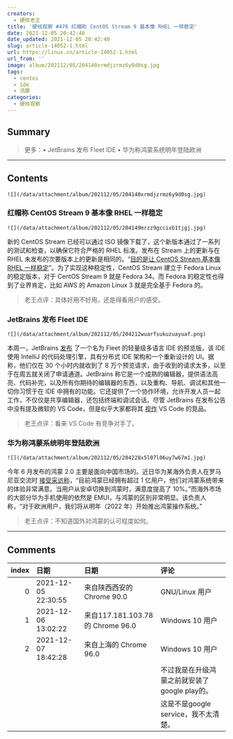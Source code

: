 ```yaml
---
creators:
  - 硬核老王
title: '硬核观察 #476 红帽称 CentOS Stream 9 基本像 RHEL 一样稳定'
date: 2021-12-05 20:42:40
date_updated: 2021-12-05 20:42:40
slug: article-14052-1.html
url: https://linux.cn/article-14052-1.html
url_from: ''
image: album/202112/05/204140xrmdjzrmz6y9d0sg.jpg
tags:
  - centos
  - ide
  - 鸿蒙
categories:
  - 硬核观察
---
```


## Summary

> 更多：• JetBrains 发布 Fleet IDE • 华为称鸿蒙系统明年登陆欧洲

***

<!-- more -->

## Contents

`![](/data/attachment/album/202112/05/204140xrmdjzrmz6y9d0sg.jpg)`

### 红帽称 CentOS Stream 9 基本像 RHEL 一样稳定

`![](/data/attachment/album/202112/05/204149mrzz9gccixb1tjgj.jpg)`

新的 CentOS Stream 已经可以通过 ISO 镜像下载了，这个新版本通过了一系列的测试和检查，以确保它符合严格的 RHEL 标准。发布在 Stream 上的更新与在 RHEL 未发布的次要版本上的更新是相同的。“[目的是让 CentOS Stream 基本像 RHEL 一样稳定](https://blog.centos.org/2021/12/introducing-centos-stream-9/)”。为了实现这种稳定性，CentOS Stream 建立于 Fedora Linux 的稳定版本，对于 CentOS Stream 9 就是 Fedora 34。而 Fedora 的稳定性也得到了业界肯定，比如 AWS 的 Amazon Linux 3 就是完全基于 Fedora 的。

> 
> 老王点评：具体好用不好用，还是得看用户的感受。
> 
> 
> 

### JetBrains 发布 Fleet IDE

`![](/data/attachment/album/202112/05/204212wuarfsukuzuayuaf.png)`

本周一，JetBrains [发布](https://www.jetbrains.com/fleet/) 了一个名为 Fleet 的轻量级多语言 IDE 的预览版，该 IDE 使用 IntelliJ 的代码处理引擎，具有分布式 IDE 架构和一个重新设计的 UI。据称，他们仅在 30 个小时内就收到了 8 万个预览请求，由于收到的请求太多，以至于在周五就关闭了申请通道。JetBrains 称它是一个成熟的编辑器，提供语法高亮、代码补完，以及所有你期待的编辑器的东西，以及重构、导航、调试和其他一切你习惯于在 IDE 中拥有的功能。它还提供了一个协作环境，允许开发人员一起工作，不仅仅是共享编辑器，还包括终端和调试会话。尽管 JetBrains 在发布公告中没有提及微软的 VS Code，但是似乎大家都将其 [视作](https://visualstudiomagazine.com/articles/2021/11/30/jetbrains-fleet.aspx) VS Code 的竞品。

> 
> 老王点评：看来 VS Code 有竞争对手了。
> 
> 
> 

### 华为称鸿蒙系统明年登陆欧洲

`![](/data/attachment/album/202112/05/204228x5l07l06uy7w67m1.jpg)`

今年 6 月发布的鸿蒙 2.0 主要是面向中国市场的。近日华为某海外负责人在罗马尼亚交流时 [接受采访称](https://news.mydrivers.com/1/800/800622.htm)，“目前鸿蒙已经拥有超过 1 亿用户，他们对鸿蒙系统带来的体验非常满意。当用户从安卓切换到鸿蒙时，满意度提高了 10%。”而海外市场的大部分华为手机使用的依然是 EMUI，与鸿蒙的区别非常明显。该负责人称，“对于欧洲用户，我们将从明年（2022 年）开始推出鸿蒙操作系统。”

> 
> 老王点评：不知道国外对鸿蒙的认可程度如何。
> 
> 
>

***

## Comments

|   index | 日期                | 日期                                             | 评论                                                                             |
|--------:|:--------------------|:-------------------------------------------------|:---------------------------------------------------------------------------------|
|       0 | 2021-12-05 22:30:55 | 来自陕西西安的 Chrome 90.0|GNU/Linux 用户        | 有证书劫持的疑似问题发生过                                      |
|       1 | 2021-12-06 13:02:22 | 来自117.181.103.78的 Chrome 96.0|Windows 10 用户 | 鸿蒙也用不了谷歌服务吧                                          |
|       2 | 2021-12-07 18:42:28 | 来自上海的 Chrome 96.0|Windows 10 用户           | 我是手机是华为P10，按照的是鸿蒙2.0，可以使用google play。<br /> |
|         |                     |                                                  | 不过我是在升级鸿蒙之前就安装了google play的。<br />                              |
|         |                     |                                                  | 这是不是google service，我不太清楚。                      |
